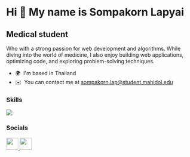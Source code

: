 Hi 👋 My name is Sompakorn Lapyai
===========================

Medical student
---------------

Who with a strong passion for web development and algorithms. While diving into the world of medicine, I also enjoy building web applications, optimizing code, and exploring problem-solving techniques.

* 🌍  I'm based in Thailand
* ✉️  You can contact me at [sompakorn.lap@student.mahidol.edu](mailto:sompakorn.lap@student.mahidol.edu)

### Skills


<p align="left">
  <img src="https://skillicons.dev/icons?i=c,cpp,js,ts,nodejs,express,bun,elysia,mongodb,postgresql,react" />
</p>


### Socials

<p align="left"> <a href="https://www.github.com/sompakorn-lap" target="_blank" rel="noreferrer"> <picture> <source media="(prefers-color-scheme: dark)" srcset="https://raw.githubusercontent.com/danielcranney/readme-generator/main/public/icons/socials/github-dark.svg" /> <source media="(prefers-color-scheme: light)" srcset="https://raw.githubusercontent.com/danielcranney/readme-generator/main/public/icons/socials/github.svg" /> <img src="https://raw.githubusercontent.com/danielcranney/readme-generator/main/public/icons/socials/github.svg" width="32" height="32" /> </picture> </a> <a href="http://www.instagram.com/___bom.s" target="_blank" rel="noreferrer"> <picture> <source media="(prefers-color-scheme: dark)" srcset="https://raw.githubusercontent.com/danielcranney/readme-generator/main/public/icons/socials/instagram-dark.svg" /> <source media="(prefers-color-scheme: light)" srcset="https://raw.githubusercontent.com/danielcranney/readme-generator/main/public/icons/socials/instagram.svg" /> <img src="https://raw.githubusercontent.com/danielcranney/readme-generator/main/public/icons/socials/instagram.svg" width="32" height="32" /> </picture> </a></p>
